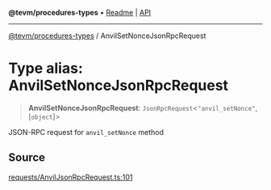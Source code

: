 **@tevm/procedures-types** • [Readme](../README.md) \| [API](../globals.md)

***

[@tevm/procedures-types](../README.md) / AnvilSetNonceJsonRpcRequest

# Type alias: AnvilSetNonceJsonRpcRequest

> **AnvilSetNonceJsonRpcRequest**: `JsonRpcRequest`\<`"anvil_setNonce"`, [`object`]\>

JSON-RPC request for `anvil_setNonce` method

## Source

[requests/AnvilJsonRpcRequest.ts:101](https://github.com/evmts/tevm-monorepo/blob/main/packages/procedures-types/src/requests/AnvilJsonRpcRequest.ts#L101)
